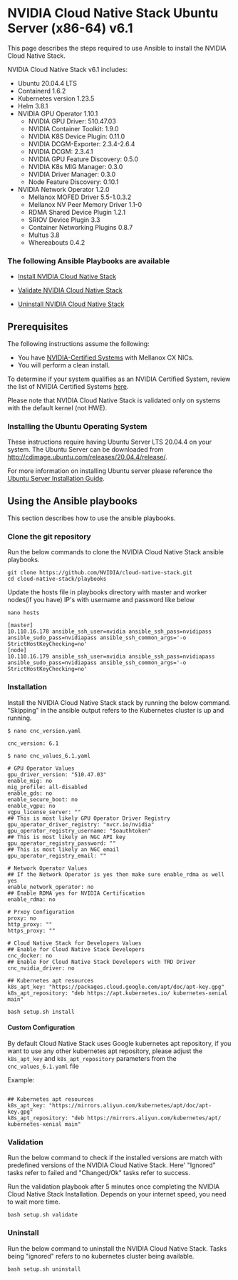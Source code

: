 <h1> NVIDIA Cloud Native Stack Ubuntu Server (x86-64) v6.1 </h1>

This page describes the steps required to use Ansible to install the NVIDIA Cloud Native Stack.

NVIDIA Cloud Native Stack v6.1 includes:
- Ubuntu 20.04.4 LTS
- Containerd 1.6.2
- Kubernetes version 1.23.5
- Helm 3.8.1
- NVIDIA GPU Operator 1.10.1
  - NVIDIA GPU Driver: 510.47.03
  - NVIDIA Container Toolkit: 1.9.0
  - NVIDIA K8S Device Plugin: 0.11.0
  - NVIDIA DCGM-Exporter: 2.3.4-2.6.4
  - NVIDIA DCGM: 2.3.4.1
  - NVIDIA GPU Feature Discovery: 0.5.0
  - NVIDIA K8s MIG Manager: 0.3.0
  - NVIDIA Driver Manager: 0.3.0
  - Node Feature Discovery: 0.10.1
- NVIDIA Network Operator 1.2.0
  - Mellanox MOFED Driver 5.5-1.0.3.2
  - Mellanox NV Peer Memory Driver 1.1-0
  - RDMA Shared Device Plugin 1.2.1
  - SRIOV Device Plugin 3.3
  - Container Networking Plugins 0.8.7
  - Multus 3.8
  - Whereabouts 0.4.2


### The following Ansible Playbooks are available

- [Install NVIDIA Cloud Native Stack](https://github.com/NVIDIA/cloud-native-stack/blob/master/playbooks/cnc-installation.yaml)

- [Validate NVIDIA Cloud Native Stack ](https://github.com/NVIDIA/cloud-native-stack/blob/master/playbooks/cnc-validation.yaml)

- [Uninstall NVIDIA Cloud Native Stack](https://github.com/NVIDIA/cloud-native-stack/blob/master/playbooks/cnc-uninstall.yaml)

## Prerequisites

The following instructions assume the following:

- You have [NVIDIA-Certified Systems](https://docs.nvidia.com/ngc/ngc-deploy-on-premises/nvidia-certified-systems/index.html) with Mellanox CX NICs. 
- You will perform a clean install.

To determine if your system qualifies as an NVIDIA Certified System, review the list of NVIDIA Certified Systems [here](https://docs.nvidia.com/ngc/ngc-deploy-on-premises/nvidia-certified-systems/index.html). 

Please note that NVIDIA Cloud Native Stack is validated only on systems with the default kernel (not HWE).

### Installing the Ubuntu Operating System
These instructions require having Ubuntu Server LTS 20.04.4 on your system. The Ubuntu Server can be downloaded from http://cdimage.ubuntu.com/releases/20.04.4/release/.


For more information on installing Ubuntu server please reference the [Ubuntu Server Installation Guide](https://ubuntu.com/tutorials/tutorial-install-ubuntu-server#1-overview).
 
## Using the Ansible playbooks 
This section describes how to use the ansible playbooks.

### Clone the git repository

Run the below commands to clone the NVIDIA Cloud Native Stack ansible playbooks.

```
git clone https://github.com/NVIDIA/cloud-native-stack.git
cd cloud-native-stack/playbooks
```

Update the hosts file in playbooks directory with master and worker nodes(if you have) IP's with username and password like below

```
nano hosts

[master]
10.110.16.178 ansible_ssh_user=nvidia ansible_ssh_pass=nvidipass ansible_sudo_pass=nvidiapass ansible_ssh_common_args='-o StrictHostKeyChecking=no'
[node]
10.110.16.179 ansible_ssh_user=nvidia ansible_ssh_pass=nvidiapass ansible_sudo_pass=nvidiapass ansible_ssh_common_args='-o StrictHostKeyChecking=no'
```

### Installation

Install the NVIDIA Cloud Native Stack stack by running the below command. "Skipping" in the ansible output refers to the Kubernetes cluster is up and running.
```
$ nano cnc_version.yaml

cnc_version: 6.1
```

```
$ nano cnc_values_6.1.yaml

# GPU Operator Values
gpu_driver_version: "510.47.03"
enable_mig: no
mig_profile: all-disabled
enable_gds: no
enable_secure_boot: no
enable_vgpu: no
vgpu_license_server: ""
## This is most likely GPU Operator Driver Registry
gpu_operator_driver_registry: "nvcr.io/nvidia"
gpu_operator_registry_username: "$oauthtoken"
## This is most likely an NGC API key
gpu_operator_registry_password: ""
## This is most likely an NGC email
gpu_operator_registry_email: ""

# Network Operator Values
## If the Network Operator is yes then make sure enable_rdma as well yes
enable_network_operator: no
## Enable RDMA yes for NVIDIA Certification
enable_rdma: no

# Prxoy Configuration
proxy: no
http_proxy: ""
https_proxy: "" 

# Cloud Native Stack for Developers Values
## Enable for Cloud Native Stack Developers 
cnc_docker: no
## Enable For Cloud Native Stack Developers with TRD Driver
cnc_nvidia_driver: no

## Kubernetes apt resources
k8s_apt_key: "https://packages.cloud.google.com/apt/doc/apt-key.gpg"
k8s_apt_repository: "deb https://apt.kubernetes.io/ kubernetes-xenial main"

```

```
bash setup.sh install
```
#### Custom Configuration
By default Cloud Native Stack uses Google kubernetes apt repository, if you want to use any other kubernetes apt repository, please adjust the `k8s_apt_key` and `k8s_apt_repository` parameters from the `cnc_values_6.1.yaml` file

Example:
```

## Kubernetes apt resources
k8s_apt_key: "https://mirrors.aliyun.com/kubernetes/apt/doc/apt-key.gpg"
k8s_apt_repository: "deb https://mirrors.aliyun.com/kubernetes/apt/ kubernetes-xenial main"
```

### Validation

Run the below command to check if the installed versions are match with predefined versions of the NVIDIA Cloud Native Stack. Here' "Ignored" tasks refer to failed and "Changed/Ok" tasks refer to success.

Run the validation playbook after 5 minutes once completing the NVIDIA Cloud Native Stack Installation. Depends on your internet speed, you need to wait more time.

```
bash setup.sh validate
```

### Uninstall

Run the below command to uninstall the NVIDIA Cloud Native Stack. Tasks being "ignored" refers to no kubernetes cluster being available.

```
bash setup.sh uninstall
```

